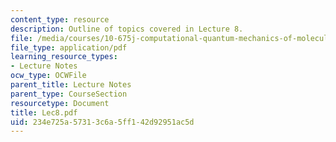 ```yaml
---
content_type: resource
description: Outline of topics covered in Lecture 8.
file: /media/courses/10-675j-computational-quantum-mechanics-of-molecular-and-extended-systems-fall-2004/234e725a57313c6a5ff142d92951ac5d_Lec8.pdf
file_type: application/pdf
learning_resource_types:
- Lecture Notes
ocw_type: OCWFile
parent_title: Lecture Notes
parent_type: CourseSection
resourcetype: Document
title: Lec8.pdf
uid: 234e725a-5731-3c6a-5ff1-42d92951ac5d
---
```

